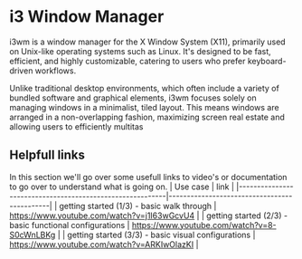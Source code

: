 # i3 Window Manager
i3wm is a window manager for the X Window System (X11), primarily used on Unix-like operating systems such as Linux. It's designed to be fast, efficient, and highly customizable, catering to users who prefer keyboard-driven workflows.

Unlike traditional desktop environments, which often include a variety of bundled software and graphical elements, i3wm focuses solely on managing windows in a minimalist, tiled layout. This means windows are arranged in a non-overlapping fashion, maximizing screen real estate and allowing users to efficiently multitas

## Helpfull links 
In this section we'll go over some usefull links to video's or documentation to go over to understand what is going on.
|                        Use case                          |                    link                     |
|----------------------------------------------------------|---------------------------------------------|
| getting started (1/3) - basic walk through               | https://www.youtube.com/watch?v=j1I63wGcvU4 |
| getting started (2/3) - basic functional configurations  | https://www.youtube.com/watch?v=8-S0cWnLBKg |
| getting started (3/3) - basic visual configurations      | https://www.youtube.com/watch?v=ARKIwOlazKI |

